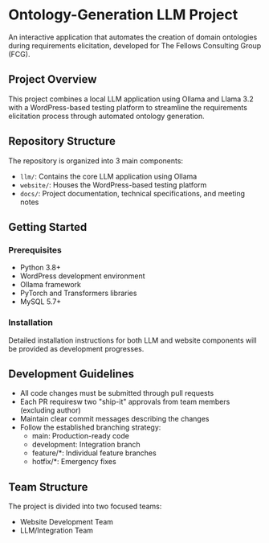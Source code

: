 # Ontology-Generation LLM Project

An interactive application that automates the creation of domain ontologies during requirements elicitation, developed for The Fellows Consulting Group (FCG).

## Project Overview

This project combines a local LLM application using Ollama and Llama 3.2 with a WordPress-based testing platform to streamline the requirements elicitation process through automated ontology generation.

## Repository Structure

The repository is organized into 3 main components:
- `llm/`: Contains the core LLM application using Ollama
- `website/`: Houses the WordPress-based testing platform
- `docs/`: Project documentation, technical specifications, and meeting notes

## Getting Started

### Prerequisites
- Python 3.8+
- WordPress development environment
- Ollama framework
- PyTorch and Transformers libraries
- MySQL 5.7+

### Installation

Detailed installation instructions for both LLM and website components will be provided as development progresses.

## Development Guidelines

- All code changes must be submitted through pull requests
- Each PR requiresw two "ship-it" approvals from team members (excluding author)
- Maintain clear commit messages describing the changes
- Follow the established branching strategy:
  - main: Production-ready code
  - development: Integration branch
  - feature/*: Individual feature branches
  - hotfix/*: Emergency fixes

## Team Structure

The project is divided into two focused teams:
- Website Development Team
- LLM/Integration Team


